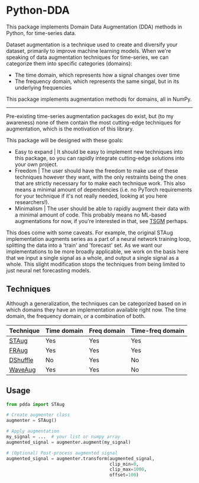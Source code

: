 # Python-DDA

This package implements Domain Data Augmentation (DDA) methods in Python, for
time-series data.

Dataset augmentation is a technique used to create and diversify your dataset,
primarily to improve machine learning models. When we're speaking of data
augmentation techniques for time-series, we can categorize them into specific categories (domains):

- The time domain, which represents how a signal changes over time
- The frequency domain, which represents the same singal, but in its underlying frequencies

This package implements augmentation methods for domains, all in NumPy.

______________________________________________________________________

Pre-existing time-series augmentation packages do exist, but (to my awareness) none
of them contain the most cutting-edge techniques for augmentation, which is the motivation
of this library.

This package will be designed with these goals:

- Easy to expand | It should be easy to implement new techniques into this package,
  so you can rapidly integrate cutting-edge solutions into your own project.
- Freedom | The user should have the freedom to make use of these techniques however
  they want, with the only restraints being the ones that are strictly necessary
  for to make each technique work. This also means a minimal amount of
  dependencies (i.e. no PyTorch requirements for your technique if it's not really
  needed, looking at you here researchers!).
- Minimalism | The user should be able to rapidly augment their data with a minimal
  amount of code. This probably means no ML-based augmentations for now, if you're
  interested in that, see [TSGM](https://github.com/AlexanderVNikitin/tsgm) perhaps.

This does come with some caveats. For example, the original STAug
implementation augments series as a part of a neural network training loop,
splitting the data into a 'train' and 'forecast' set. As we want our implementations
to be more broadly applicable, we work on the basis here that we input a single
signal as a whole, and output a single signal as a whole. This slight modification
stops the techniques from being limited to just neural net forecasting models.

## Techniques

Although a generalization, the techniques can be categorized based
on in which domains they have an implementation available right now. The time domain, the frequency domain, or a combination of both.

| Technique                              | Time domain | Freq domain | Time-freq domain |
|----------------------------------------|-------------|-------------|------------------|
| [STAug](pdda/augments/st_aug.py)       | Yes         | Yes         | Yes              |
| [FRAug](pdda/augments/fr_aug.py)       | Yes         | Yes         | Yes              |
| [DShuffle](pdda/augments/d_shuffle.py) | No          | Yes         | No               |
| [WaveAug](pdda/augments/wave_aug.py)   | Yes         | Yes         | No               |

## Usage

```python
from pdda import STAug

# Create augmenter class
augmenter = STAug()

# Apply augmentation
my_signal = ...  # your list or numpy array
augmented_signal = augmenter.augment(my_signal)

# (Optional) Post-process augmented signal
augmented_signal = augmenter.transform(augmented_signal, 
                                       clip_min=0,
                                       clip_max=1000,
                                       offset=100)
```
